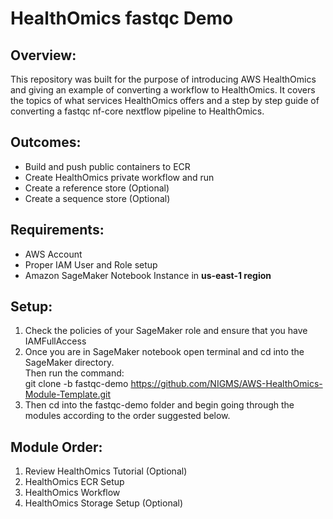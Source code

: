 # HealthOmics fastqc Demo

## Overview:
This repository was built for the purpose of introducing AWS HealthOmics and giving an example of converting a workflow to HealthOmics. It covers the topics of what services HealthOmics offers and a step by step guide of converting a fastqc nf-core nextflow pipeline to HealthOmics. 

## Outcomes:
* Build and push public containers to ECR
* Create HealthOmics private workflow and run
* Create a reference store (Optional)
* Create a sequence store (Optional)

## Requirements:
* AWS Account
* Proper IAM User and Role setup
* Amazon SageMaker Notebook Instance in **us-east-1 region**

## Setup:
1. Check the policies of your SageMaker role and ensure that you have IAMFullAccess
2. Once you are in SageMaker notebook open terminal and cd into the SageMaker directory.<br> 
Then run the command: <br> git clone -b fastqc-demo https://github.com/NIGMS/AWS-HealthOmics-Module-Template.git
3. Then cd into the fastqc-demo folder and begin going through the modules according to the order suggested below.

## Module Order:
1. Review HealthOmics Tutorial (Optional)
2. HealthOmics ECR Setup
3. HealthOmics Workflow
4. HealthOmics Storage Setup (Optional)

